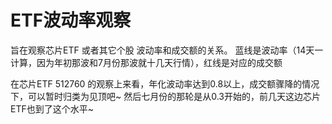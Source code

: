 # ETF波动率观察

旨在观察芯片ETF 或者其它个股 波动率和成交额的关系。 蓝线是波动率（14天一计算，因为年初那波和7月份那波就十几天行情），红线是对应的成交额

在芯片ETF 512760 的观察上来看，年化波动率达到0.8以上，成交额骤降的情况下，可以暂时归类为见顶吧~ 然后七月份的那轮是从0.3开始的，前几天这边芯片ETF也到了这个水平~